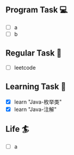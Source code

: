 

## Program Task  💻
- [ ] a
- [ ] b

## Regular Task  🤡
- [ ] leetcode

## Learning Task 🎯
- [x] learn "Java-枚举类"
- [x] learn "Java-注解"

## Life 🏄
- [ ] a